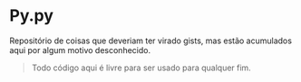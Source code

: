 # Py.py

Repositório de coisas que deveriam ter virado gists, mas estão acumulados aqui por algum motivo desconhecido.


> Todo código aqui é livre para ser usado para qualquer fim.
